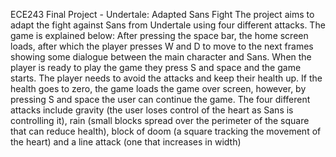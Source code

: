 ECE243 Final Project - Undertale: Adapted Sans Fight
The project aims to adapt the fight against Sans from Undertale using four different attacks. The game is
explained below:
After pressing the space bar, the home screen loads, after which the player presses W and D to move to
the next frames showing some dialogue between the main character and Sans. When the player is ready to
play the game they press S and space and the game starts. The player needs to avoid the attacks and keep
their health up. If the health goes to zero, the game loads the game over screen, however, by pressing S
and space the user can continue the game.
The four different attacks include gravity (the user loses control of the heart as Sans is controlling it), rain
(small blocks spread over the perimeter of the square that can reduce health), block of doom (a square
tracking the movement of the heart) and a line attack (one that increases in width)
